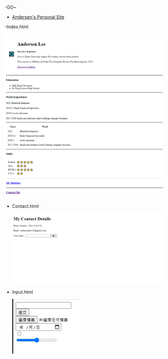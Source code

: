 -GO~

  * [Andersen's Personal Site](https://sivelll.github.io/day-42-Intermediate-HTML/)

-Index.html

  ![image](https://github.com/sivelll/day-42-Intermediate-HTML/blob/main/index_html.png)

- Contact.html

  ![image](https://github.com/sivelll/day-42-Intermediate-HTML/blob/main/contact_html.png)

- Input.html

  ![image](https://github.com/sivelll/day-42-Intermediate-HTML/blob/main/input_html.png)
